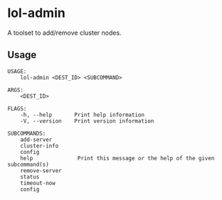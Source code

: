 # lol-admin

A toolset to add/remove cluster nodes.

## Usage

```
USAGE:
    lol-admin <DEST_ID> <SUBCOMMAND>

ARGS:
    <DEST_ID>

FLAGS:
    -h, --help       Print help information
    -V, --version    Print version information

SUBCOMMANDS:
    add-server
    cluster-info
    config
    help              Print this message or the help of the given subcommand(s)
    remove-server
    status
    timeout-now
    config
```